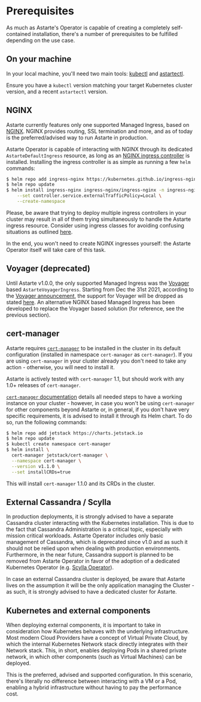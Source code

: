 # Prerequisites

As much as Astarte's Operator is capable of creating a completely self-contained installation,
there's a number of prerequisites to be fulfilled depending on the use case.

## On your machine

In your local machine, you'll need two main tools:
[kubectl](https://kubernetes.io/docs/tasks/tools/install-kubectl/) and
[astartectl](https://github.com/astarte-platform/astartectl).

Ensure you have a `kubectl` version matching your target Kubernetes cluster version, and a recent
`astartectl` version.

## NGINX

Astarte currently features only one supported Managed Ingress, based on
[NGINX](https://nginx.org/en/). NGINX provides routing, SSL termination and more,
and as of today is the preferred/advised way to run Astarte in production.

Astarte Operator is capable of interacting with NGINX through its dedicated
`AstarteDefaultIngress` resource, as long as an [NGINX ingress
controller](https://kubernetes.github.io/ingress-nginx/) is installed. Installing the ingress
controller is as simple as running a few `helm` commands:
```bash
$ helm repo add ingress-nginx https://kubernetes.github.io/ingress-nginx
$ helm repo update
$ helm install ingress-nginx ingress-nginx/ingress-nginx -n ingress-nginx \
    --set controller.service.externalTrafficPolicy=Local \
    --create-namespace
```

Please, be aware that trying to deploy multiple ingress controllers in your cluster may result in all
of them trying simultaneously to handle the Astarte ingress resource. Consider using ingress classes
for avoiding confusing situations as outlined
[here](https://kubernetes.github.io/ingress-nginx/user-guide/multiple-ingress/).

In the end, you won't need to create NGINX ingresses yourself: the Astarte Operator itself will take
care of this task.

## Voyager (deprecated)

Until Astarte v1.0.0, the only supported Managed Ingress was the
[Voyager](https://github.com/appscode/voyager) based `AstarteVoyagerIngress`. Starting from Dec the
31st 2021, according to the [Voyager
announcement](https://blog.byte.builders/post/voyager-v2021.09.15/), the support for Voyager will be
dropped as stated [here](https://github.com/astarte-platform/astarte/issues/613). An alternative
NGINX based Managed Ingress has been developed to replace the Voyager based solution (for reference,
see the previous section).

## cert-manager

Astarte requires [`cert-manager`](https://cert-manager.io/) to be installed in the cluster in its
default configuration (installed in namespace `cert-manager` as `cert-manager`). If you are using
`cert-manager` in your cluster already you don't need to take any action - otherwise, you will need
to install it.

Astarte is actively tested with `cert-manager` 1.1, but should work with any 1.0+ releases of
`cert-manager`.

[`cert-manager` documentation](https://cert-manager.io/docs/installation/) details all needed steps
to have a working instance on your cluster - however, in case you won't be using `cert-manager` for
other components beyond Astarte or, in general, if you don't have very specific requirements, it is
advised to install it through its Helm chart. To do so, run the following commands:

```bash
$ helm repo add jetstack https://charts.jetstack.io
$ helm repo update
$ kubectl create namespace cert-manager
$ helm install \
  cert-manager jetstack/cert-manager \
  --namespace cert-manager \
  --version v1.1.0 \
  --set installCRDs=true
```

This will install `cert-manager` 1.1.0 and its CRDs in the cluster.

## External Cassandra / Scylla

In production deployments, it is strongly advised to have a separate Cassandra cluster interacting
with the Kubernetes installation. This is due to the fact that Cassandra Administration is a
critical topic, especially with mission critical workloads. Astarte Operator includes only basic
management of Cassandra, which is deprecated since v1.0 and as such it should not be relied upon
when dealing with production environments. Furthermore, in the near future, Cassandra support is
planned to be removed from Astarte Operator in favor of the adoption of a dedicated Kubernetes
Operator (e.g. [Scylla Operator](https://operator.docs.scylladb.com/stable/generic.html)).

In case an external Cassandra cluster is deployed, be aware that Astarte lives on the assumption it
will be the only application managing the Cluster - as such, it is strongly advised to have a
dedicated cluster for Astarte.

## Kubernetes and external components

When deploying external components, it is important to take in consideration how Kubernetes behaves
with the underlying infrastructure. Most modern Cloud Providers have a concept of Virtual Private
Cloud, by which the internal Kubernetes Network stack directly integrates with their Network stack.
This, in short, enables deploying Pods in a shared private network, in which other components (such
as Virtual Machines) can be deployed.

This is the preferred, advised and supported configuration. In this scenario, there's literally no
difference between interacting with a VM or a Pod, enabling a hybrid infrastructure without having
to pay the performance cost.
